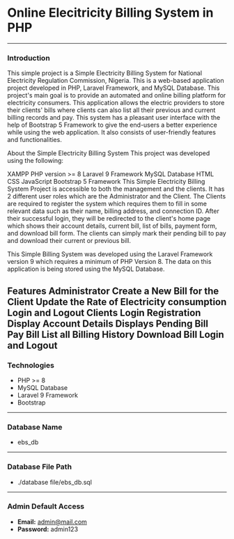# Online Elecitricity Billing System in PHP
------------------------------------------------------
### Introduction
This simple project is a Simple Electricity Billing System for National Electricity Regulation Commission, Nigeria. 
This is a web-based application project developed
in PHP, Laravel Framework, and MySQL Database. This project's main goal is to provide an automated and online 
billing platform for electricity consumers. This application allows the electric providers to store their 
clients' bills where clients can also list all their previous and current billing records and pay. This system
has a pleasant user interface with the help of Bootstrap 5 Framework to give the end-users a better experience
while using the web application. It also consists of user-friendly features and functionalities.


About the Simple Electricity Billing System
This project was developed using the following:


XAMPP
PHP version >= 8
Laravel 9 Framework
MySQL Database
HTML
CSS
JavaScript
Bootstrap 5 Framework
This Simple Electricity Billing System Project is accessible to both the management and the clients. 
It has 2 different user roles which are the Administrator and the Client. The Clients are required to register
the system which requires them to fill in some relevant data such as their name, billing address, and connection ID. 
After their successful login, they will be redirected to the client's home page which shows their account details, 
current bill, list of bills, payment form, and download bill form. The clients can simply mark their pending bill to 
pay and download their current or previous bill.

This Simple Billing System was developed using the Laravel Framework version 9 which requires a minimum 
of PHP Version 8. The data on this application is being stored using the MySQL Database.


Features
Administrator
Create a New Bill for the Client
Update the Rate of Electricity consumption
Login and Logout
Clients
Login
Registration
Display Account Details
Displays Pending Bill
Pay Bill
List all Billing History
Download Bill
Login and Logout
------------------------------------------------------
### Technologies
- PHP >= 8
- MySQL Database
- Laravel 9 Framework
- Bootstrap

------------------------------------------------------
### Database Name
- ebs_db

------------------------------------------------------
### Database File Path
- ./database file/ebs_db.sql

------------------------------------------------------
### Admin Default Access

- **Email:** admin@mail.com
- **Password:** admin123

